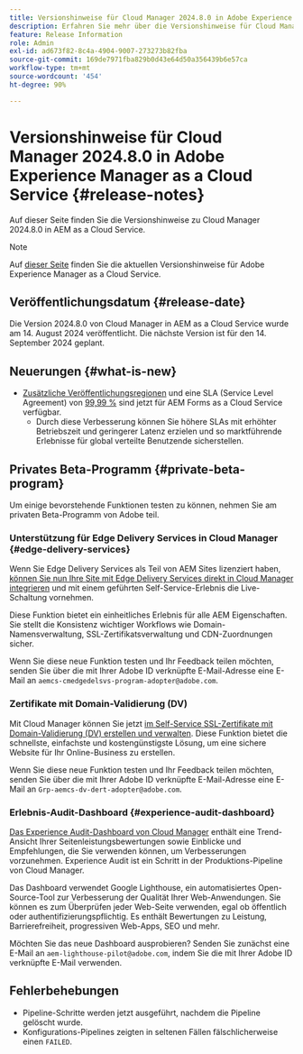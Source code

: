 ```yaml
---
title: Versionshinweise für Cloud Manager 2024.8.0 in Adobe Experience Manager as a Cloud Service
description: Erfahren Sie mehr über die Versionshinweise für Cloud Manager 2024.7.0 in AEM as a Cloud Service.
feature: Release Information
role: Admin
exl-id: ad673f82-8c4a-4904-9007-273273b82fba
source-git-commit: 169de7971fba829b0d43e64d50a356439b6e57ca
workflow-type: tm+mt
source-wordcount: '454'
ht-degree: 90%

---
```


# Versionshinweise für Cloud Manager 2024.8.0 in Adobe Experience Manager as a Cloud Service {#release-notes}

Auf dieser Seite finden Sie die Versionshinweise zu Cloud Manager 2024.8.0 in AEM as a Cloud Service.

>[!NOTE]
>
>Auf [dieser Seite](/help/release-notes/release-notes-cloud/release-notes-current.md) finden Sie die aktuellen Versionshinweise für Adobe Experience Manager as a Cloud Service.

## Veröffentlichungsdatum {#release-date}

Die Version 2024.8.0 von Cloud Manager in AEM as a Cloud Service wurde am 14. August 2024 veröffentlicht. Die nächste Version ist für den 14. September 2024 geplant.

## Neuerungen {#what-is-new}

* [Zusätzliche Veröffentlichungsregionen](/help/operations/additional-publish-regions.md) und eine SLA (Service Level Agreement) von [99,99 %](/help/implementing/cloud-manager/getting-access-to-aem-in-cloud/creating-production-programs.md#sla) sind jetzt für AEM Forms as a Cloud Service verfügbar.
   * Durch diese Verbesserung können Sie höhere SLAs mit erhöhter Betriebszeit und geringerer Latenz erzielen und so marktführende Erlebnisse für global verteilte Benutzende sicherstellen.

## Privates Beta-Programm {#private-beta-program}

Um einige bevorstehende Funktionen testen zu können, nehmen Sie am privaten Beta-Programm von Adobe teil.

### Unterstützung für Edge Delivery Services in Cloud Manager {#edge-delivery-services}

Wenn Sie Edge Delivery Services als Teil von AEM Sites lizenziert haben, [können Sie nun Ihre Site mit Edge Delivery Services direkt in Cloud Manager integrieren](/help/implementing/cloud-manager/edge-delivery/introduction-to-edge-delivery-services.md) und mit einem geführten Self-Service-Erlebnis die Live-Schaltung vornehmen.

Diese Funktion bietet ein einheitliches Erlebnis für alle AEM Eigenschaften. Sie stellt die Konsistenz wichtiger Workflows wie Domain-Namensverwaltung, SSL-Zertifikatsverwaltung und CDN-Zuordnungen sicher.

Wenn Sie diese neue Funktion testen und Ihr Feedback teilen möchten, senden Sie über die mit Ihrer Adobe ID verknüpfte E-Mail-Adresse eine E-Mail an `aemcs-cmedgedelsvs-program-adopter@adobe.com`.

### Zertifikate mit Domain-Validierung (DV)

Mit Cloud Manager können Sie jetzt [im Self-Service SSL-Zertifikate mit Domain-Validierung (DV) erstellen und verwalten](/help/implementing/cloud-manager/managing-ssl-certifications/add-ssl-certificate.md). Diese Funktion bietet die schnellste, einfachste und kostengünstigste Lösung, um eine sichere Website für Ihr Online-Business zu erstellen.

Wenn Sie diese neue Funktion testen und Ihr Feedback teilen möchten, senden Sie über die mit Ihrer Adobe ID verknüpfte E-Mail-Adresse eine E-Mail an `Grp-aemcs-dv-dert-adopter@adobe.com`.

### Erlebnis-Audit-Dashboard {#experience-audit-dashboard}

[Das Experience Audit-Dashboard von Cloud Manager](/help/implementing/cloud-manager/experience-audit-dashboard.md) enthält eine Trend-Ansicht Ihrer Seitenleistungsbewertungen sowie Einblicke und Empfehlungen, die Sie verwenden können, um Verbesserungen vorzunehmen. Experience Audit ist ein Schritt in der Produktions-Pipeline von Cloud Manager.

Das Dashboard verwendet Google Lighthouse, ein automatisiertes Open-Source-Tool zur Verbesserung der Qualität Ihrer Web-Anwendungen. Sie können es zum Überprüfen jeder Web-Seite verwenden, egal ob öffentlich oder authentifizierungspflichtig. Es enthält Bewertungen zu Leistung, Barrierefreiheit, progressiven Web-Apps, SEO und mehr.

Möchten Sie das neue Dashboard ausprobieren? Senden Sie zunächst eine E-Mail an `aem-lighthouse-pilot@adobe.com`, indem Sie die mit Ihrer Adobe ID verknüpfte E-Mail verwenden.

## Fehlerbehebungen

* Pipeline-Schritte werden jetzt ausgeführt, nachdem die Pipeline gelöscht wurde.
* Konfigurations-Pipelines zeigten in seltenen Fällen fälschlicherweise einen `FAILED`.

